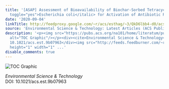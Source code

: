 ```yaml
---
title: '[ASAP] Assessment of Bioavailability of Biochar-Sorbed Tetracycline to <italic
  toggle="yes">Escherichia coli</italic> for Activation of Antibiotic Resistance Genes'
date: '2020-09-04'
linkTitle: http://feedproxy.google.com/~r/acs/esthag/~3/QkD6lbb4-d0/acs.est.9b07963
source: 'Environmental Science & Technology: Latest Articles (ACS Publications)'
description: '<p><img src="https://pubs.acs.org/na101/home/literatum/publisher/achs/journals/content/esthag/0/esthag.ahead-of-print/acs.est.9b07963/20200904/images/medium/es9b07963_0006.gif"
  alt="TOC Graphic"/></p><div><cite>Environmental Science & Technology</cite></div><div>DOI:
  10.1021/acs.est.9b07963</div><img src="http://feeds.feedburner.com/~r/acs/esthag/~4/QkD6lbb4-d0"
  height="1" width="1" ...'
disable_comments: true
---
```

<p><img src="https://pubs.acs.org/na101/home/literatum/publisher/achs/journals/content/esthag/0/esthag.ahead-of-print/acs.est.9b07963/20200904/images/medium/es9b07963_0006.gif" alt="TOC Graphic"/></p><div><cite>Environmental Science & Technology</cite></div><div>DOI: 10.1021/acs.est.9b07963</div><img src="http://feeds.feedburner.com/~r/acs/esthag/~4/QkD6lbb4-d0" height="1" width="1" ...